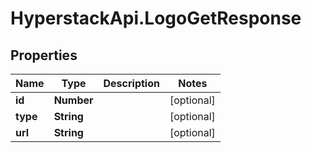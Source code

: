 # HyperstackApi.LogoGetResponse

## Properties

Name | Type | Description | Notes
------------ | ------------- | ------------- | -------------
**id** | **Number** |  | [optional] 
**type** | **String** |  | [optional] 
**url** | **String** |  | [optional] 


